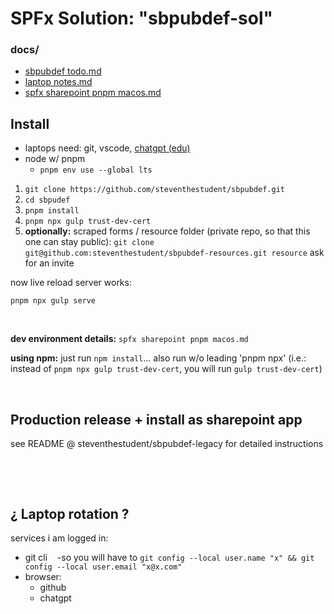 # SPFx Solution: "sbpubdef-sol"

### docs/

-   [sbpubdef todo.md](https://github.com/steventhestudent/sbpubdef/blob/main/docs/sbpubdef%20todo.md)
-   [laptop notes.md](https://github.com/steventhestudent/sbpubdef/blob/main/docs/laptop%20notes.md)
-   [spfx sharepoint pnpm macos.md](https://github.com/steventhestudent/sbpubdef/blob/main/docs/spfx%20sharepoint%20pnpm%20macos.md)
    &nbsp;

## Install

-   laptops need: git, vscode, [chatgpt (edu)](https://www.calstatela.edu/genai/chatgpt-edu-faq)
-   node w/ pnpm
    -   `pnpm env use --global lts`

1. `git clone https://github.com/steventhestudent/sbpubdef.git`
2. `cd sbpudef`
3. `pnpm install`
4. `pnpm npx gulp trust-dev-cert`
5. **optionally:** scraped forms / resource folder (private repo, so that this one can stay public): `git clone git@github.com:steventhestudent/sbpubdef-resources.git resource` ask for an invite

now live reload server works:

`pnpm npx gulp serve`

&nbsp;

**dev environment details:** `spfx sharepoint pnpm macos.md`

**using npm:** just run `npm install`... also run w/o leading 'pnpm npx' (i.e.: instead of `pnpm npx gulp trust-dev-cert`, you will run `gulp trust-dev-cert`)

&nbsp;

## Production release + install as sharepoint app

see README @ steventhestudent/sbpubdef-legacy for detailed instructions

&nbsp;

&nbsp;

## ¿ Laptop rotation ?

services i am logged in:

-   git cli &nbsp; &nbsp;-so you will have to `git config --local user.name "x" && git config --local user.email "x@x.com"`
-   browser:
    -   github
    -   chatgpt
